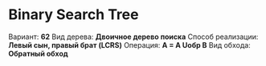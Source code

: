# Binary Search Tree

Вариант: **62**
Вид дерева: **Двоичное дерево поиска**
Способ реализации: **Левый сын, правый брат (LCRS)**
Операция: **A = A Uобр B**
Вид обхода: **Обратный обход**
